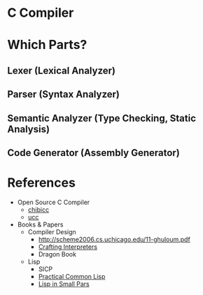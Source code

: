 # C Compiler

# Which Parts?
## Lexer (Lexical Analyzer)
## Parser (Syntax Analyzer)
## Semantic Analyzer (Type Checking, Static Analysis)
## Code Generator (Assembly Generator)

# References
- Open Source C Compiler
  - [chibicc](https://github.com/rui314/chibicc)
  - [ucc](https://github.com/sheisc/ucc162.3)
- Books & Papers
  - Compiler Design
    - http://scheme2006.cs.uchicago.edu/11-ghuloum.pdf
    - [Crafting Interpreters](https://craftinginterpreters.com/contents.html)
    - Dragon Book
  - Lisp
    - SICP
    - [Practical Common Lisp](https://gigamonkeys.com/book/)
    - [Lisp in Small Pars](http://lisp.plasticki.com/)